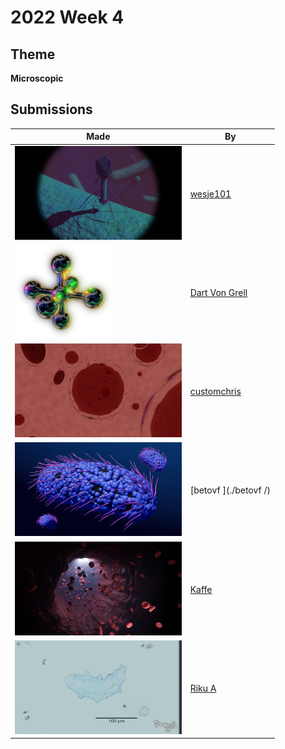 # 2022 Week 4


## Theme

**Microscopic**


## Submissions

| Made | By |
|------|----|
| <img src="./wesje101/Bacteriophage5.png" height="150" /> | [wesje101](./wesje101/) |
| <img src="./DartVonGrell/Molecule.png" height="150" /> | [Dart Von Grell](./DartVonGrell/) |
| <img src="./customchris/Micro.png" height="150" /> | [customchris](./customchris/) |
| <img src="./betovf /bacteria.png" height="150" /> | [betovf ](./betovf /) |
| <img src="./Kaffe/rend_post.jpg" height="150" /> | [Kaffe](./Kaffe/) |
| <img src="./RikuA/tardigrade.png" height="150" /> | [Riku A](./RikuA/) |
